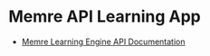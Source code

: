 # Memre API Learning App

* [Memre Learning Engine API Documentation](https://rapidapi.com/memre-memre-default/api/learning-engine/)